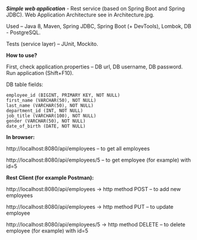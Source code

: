 **_Simple web application_** - Rest service (based on Spring Boot and Spring JDBC). Web Application Architecture see in Architecture.jpg.

Used – Java 8, Maven, Spring JDBC, Spring Boot (+ DevTools), Lombok, DB - PostgreSQL.

Tests (service layer) – JUnit, Mockito.

**How to use?**

First, check application.properties – DB url, DB username, DB password.
Run application (Shift+F10).

DB table fields:

    employee_id (BIGINT, PRIMARY KEY, NOT NULL)
    first_name (VARCHAR(50), NOT NULL)
    last_name (VARCHAR(50), NOT NULL)
    department_id (INT, NOT NULL)
    job_title (VARCHAR(100), NOT NULL)
    gender (VARCHAR(50), NOT NULL)
    date_of_birth (DATE, NOT NULL)

**In browser:**

http://localhost:8080/api/employees – to get all employees

http://localhost:8080/api/employees/5 – to get employee (for example) with id=5

**Rest Client (for example Postman):**

http://localhost:8080/api/employees -> http method POST – to add new employees

http://localhost:8080/api/employees -> http method PUT – to update employee

http://localhost:8080/api/employees/5 -> http method DELETE – to delete employee (for example) with id=5
